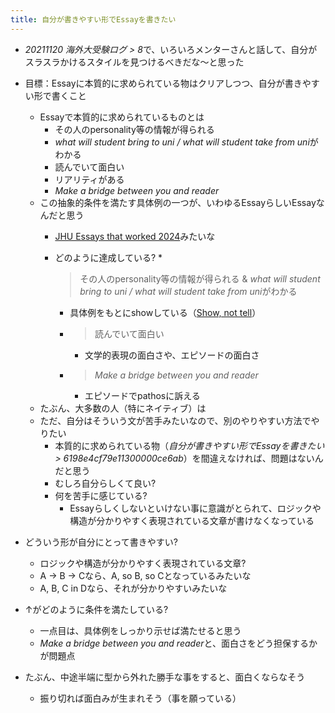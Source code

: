 ```yaml
---
title: 自分が書きやすい形でEssayを書きたい
---
```


* *20211120 海外大受験ログ > 8*で、いろいろメンターさんと話して、自分がスラスラかけるスタイルを見つけるべきだな〜と思った

* 目標：Essayに本質的に求められている物はクリアしつつ、自分が書きやすい形で書くこと
  
  * Essayで本質的に求められているものとは
    * その人のpersonality等の情報が得られる
    * *what will student bring to uni / what will student take from uni*がわかる
    * 読んでいて面白い
    * リアリティがある
    * *Make a bridge between you and reader*
  * この抽象的条件を満たす具体例の一つが、いわゆるEssayらしいEssayなんだと思う
    * [JHU Essays that worked 2024](JHU%20Essays%20that%20worked%202024.md)みたいな
    * どのように達成している?
      * 
         > 
         > その人のpersonality等の情報が得られる & *what will student bring to uni / what will student take from uni*がわかる
        
        * 具体例をもとにshowしている（[Show, not tell](Show,%20not%20tell.md)）
      * 
         > 
         > 読んでいて面白い
        
        * 文学的表現の面白さや、エピソードの面白さ
      * 
         > 
         > *Make a bridge between you and reader*
        
        * エピソードでpathosに訴える
  * たぶん、大多数の人（特にネイティブ）は
  * ただ、自分はそういう文が苦手みたいなので、別のやりやすい方法でやりたい
    * 本質的に求められている物（*自分が書きやすい形でEssayを書きたい > 6198e4cf79e11300000ce6ab*）を間違えなければ、問題はないんだと思う
    * むしろ自分らしくて良い?
    * 何を苦手に感じている?
      * Essayらしくしないといけない事に意識がとられて、ロジックや構造が分かりやすく表現されている文章が書けなくなっている
* どういう形が自分にとって書きやすい?
  
  * ロジックや構造が分かりやすく表現されている文章?
  * A -> B -> Cなら、A, so B, so Cとなっているみたいな
  * A, B, C in Dなら、それが分かりやすいみたいな
* ↑がどのように条件を満たしている?
  
  * 一点目は、具体例をしっかり示せば満たせると思う
  * *Make a bridge between you and reader*と、面白さをどう担保するかが問題点
* たぶん、中途半端に型から外れた勝手な事をすると、面白くならなそう
  
  * 振り切れば面白みが生まれそう（事を願っている）
